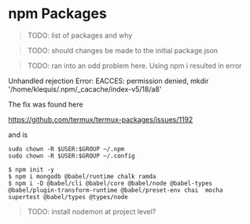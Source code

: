 # npm Packages

> TODO: list of packages and why

> TODO: should changes be made to the initial package.json

> TODO: ran into an odd problem here. Using npm i resulted in error

Unhandled rejection Error: EACCES: permission denied, mkdir '/home/klequis/.npm/_cacache/index-v5/18/a8'

The fix was found here

https://github.com/termux/termux-packages/issues/1192

and is

```console
sudo chown -R $USER:$GROUP ~/.npm
sudo chown -R $USER:$GROUP ~/.config
```


```console
$ npm init -y
$ npm i mongodb @babel/runtime chalk ramda
$ npm i -D @babel/cli @babel/core @babel/node @babel-types @babel/plugin-transform-runtime @babel/preset-env chai  mocha supertest @babel/types @types/node
```

> TODO: install  nodemon at project level?
